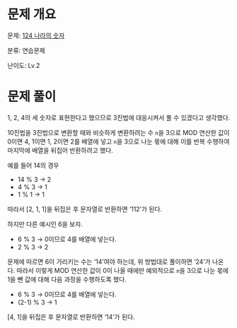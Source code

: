 # 문제 개요

문제: [124 나라의 숫자](https://school.programmers.co.kr/learn/courses/30/lessons/12899)

분류: 연습문제

난이도: Lv.2

# 문제 풀이

1, 2, 4의 세 숫자로 표현한다고 했으므로 3진법에 대응시켜서 풀 수 있겠다고 생각했다.

10진법을 3진법으로 변환할 때와 비슷하게 변환하려는 수 `n`을 3으로 MOD 연산한 값이 0이면 4, 1이면 1, 2이면 2를 배열에 넣고 `n`을 3으로 나눈 몫에 대해 이를 반복 수행하여 마지막에 배열을 뒤집어 반환하려고 했다.

예를 들어 14의 경우

- 14 % 3 → 2
- 4 % 3 → 1
- 1 % 1 → 1

따라서 [2, 1, 1]을 뒤집은 후 문자열로 반환하면 ‘112’가 된다.

하지만 다른 예시인 6을 보자.

- 6 % 3 → 0이므로 4를 배열에 넣는다.
- 2 % 3 → 2

문제에 따르면 6이 가리키는 수는 ‘14’여야 하는데, 위 방법대로 풀이하면 ‘24’가 나온다. 따라서 이렇게 MOD 연산한 값이 0이 나올 때에만 예외적으로 `n`을 3으로 나눈 몫에 1을 뺀 값에 대해 다음 과정을 수행하도록 했다.

- 6 % 3 → 0이므로 4를 배열에 넣는다.
- (2-1) % 3 → 1

[4, 1]을 뒤집은 후 문자열로 반환하면 ‘14’가 된다.
